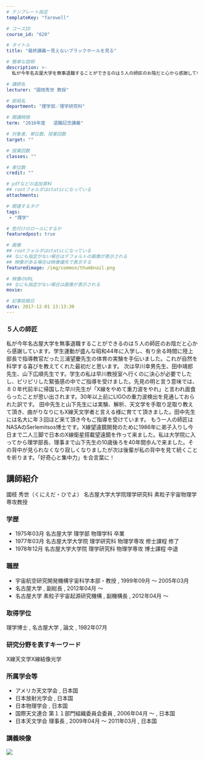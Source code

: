 ```yaml
---
# テンプレート指定
templateKey: "farewell"

# コースID
course_id: "620"

# タイトル
title: "最終講義ー見えないブラックホールを見る"

# 簡単な説明
description: >-
  私が今年名古屋大学を無事退職することができるのは５人の師匠のお陰だと心から感謝しています。学生運動が盛んな昭和44年に入学し、有り余る時間に陸上部長で指導教官だった三浦望慶先生の体育の実験を手伝い...

# 講師名
lecturer: "國枝秀世 教授"

# 部局名
department: "理学部／理学研究科"

# 開講時限
term: "2016年度	退職記念講義"

# 対象者、単位数、授業回数
target: ""

# 授業回数
classes: ""

# 単位数
credit: ""

# pdfなどの追加資料
## rootフォルダはstaticになっている
attachments: 

# 関連するタグ
tags:
 - "理学"

# 色付けのロールにするか
featuredpost: true

# 画像
## rootフォルダはstaticになっている
## なにも指定がない場合はデフォルトの画像が表示される
## 映像がある場合は映像優先で表示する
featuredimage: /img/common/thumbnail.png

# 映像のURL
## なにも指定がない場合は画像が表示される
movie: 

# 記事投稿日
date: 2017-12-01 13:13:30
---
```



### ５人の師匠

私が今年名古屋大学を無事退職することができるのは５人の師匠のお陰だと心から感謝しています。学生運動が盛んな昭和44年に入学し、有り余る時間に陸上部長で指導教官だった三浦望慶先生の体育の実験を手伝いました。これが自然を科学する喜びを教えてくれた最初だと思います。 次は早川幸男先生、田中靖郎先生、山下広順先生です。学生の私は早川教授室へ行くのに決心が必要でしたし、ピリピリした緊張感の中でご指導を受けました。先見の明と言う意味では、８０年代前半に帰国した早川先生が「X線をやめて重力波をやれ」と言われ面食らったことが思い出されます。30年以上前にLIGOの重力波検出を見通しておられた訳です。 田中先生と山下先生には実験、解析、天文学を手取り足取り教えて頂き、曲がりなりにもX線天文学者と言える様に育てて頂きました。田中先生には名大に年３回ほど来て頂き今もご指導を受けています。 もう一人の師匠はNASAのSerlemitsos博士です。X線望遠鏡開発のために1986年に弟子入りし今日まで二人三脚で日本のX線衛星搭載望遠鏡を作って来ました。私は大学院に入ってから理学部長、理事まで山下先生の10歳後ろを40年間歩んで来ました。その背中が見られなくなり寂しくなりましたが次は後輩が私の背中を見て続くことを祈ります。「好奇心と集中力」を合言葉に！


## 講師紹介

國枝 秀世（くにえだ・ひでよ） 名古屋大学大学院理学研究科 素粒子宇宙物理学専攻教授

### 学歴

* 1975年03月 名古屋大学 理学部 物理学科 卒業
* 1977年03月 名古屋大学大学院 理学研究科 物理学専攻 修士課程 修了
* 1978年12月 名古屋大学大学院 理学研究科 物理学専攻 博士課程 中退

### 職歴

* 宇宙航空研究開発機構宇宙科学本部・教授 , 1999年09月 ～ 2005年03月
* 名古屋大学 , 副総長 , 2012年04月 ～
* 名古屋大学 素粒子宇宙起源研究機構 , 副機構長 , 2012年04月 ～

### 取得学位

理学博士 , 名古屋大学 , 論文 , 1982年07月

### 研究分野を表すキーワード

X線天文学X線結像光学

### 所属学会等

* アメリカ天文学会 , 日本国
* 日本放射光学会 , 日本国
* 日本物理学会 , 日本国
* 国際天文連合 第１１部門組織委員会委員 , 2006年04月 ～ , 日本国
* 日本天文学会 理事長 , 2009年04月 ～ 2011年03月 , 日本国


<h3>講義映像</h3>
<p>

![](/files/620/3707.jpg) </p>